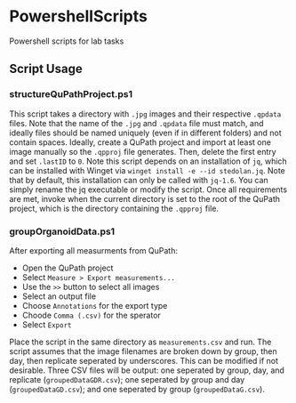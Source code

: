 # PowershellScripts
Powershell scripts for lab tasks

## Script Usage

### structureQuPathProject.ps1

This script takes a directory with `.jpg` images and their respective `.qpdata` files. Note that the name of the `.jpg` and `.qpdata` file must match, and ideally files should be named uniquely (even if in different folders) and not contain spaces. Ideally, create a QuPath project and import at least one image manually so the `.qpproj` file generates. Then, delete the first entry and set `.lastID` to `0`. Note this script depends on an installation of `jq`, which can be installed with Winget via `winget install -e --id stedolan.jq`. Note that by default, this installation can only be called with `jq-1.6`. You can simply rename the jq executable or modify the script. Once all requirements are met, invoke when the current directory is set to the root of the QuPath project, which is the directory containing the `.qpproj` file.

### groupOrganoidData.ps1

After exporting all measurments from QuPath:
- Open the QuPath project
- Select `Measure > Export measurements...`
- Use the `>>` button to select all images
- Select an output file
- Choose `Annotations` for the export type
- Choode `Comma (.csv)` for the sperator
- Select `Export`

Place the script in the same directory as `measurements.csv` and run. The script assumes that the image filenames are broken down by group, then day, then replicate seperated by underscores. This can be modified if not desirable. Three CSV files will be output: one seperated by group, day, and replicate (`groupedDataGDR.csv`); one seperated by group and day (`groupedDataGD.csv`); and one seperated by group (`groupedDataG.csv`).
